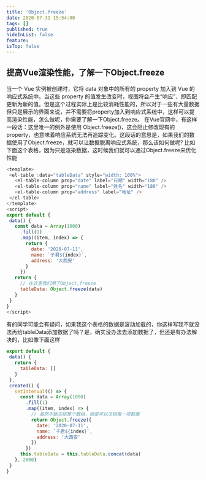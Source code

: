 ```yaml
---
title: 'Object.freeze'
date: 2020-07-31 15:54:00
tags: []
published: true
hideInList: false
feature: 
isTop: false
---
```

## 提高Vue渲染性能，了解一下Object.freeze
当一个 Vue 实例被创建时，它将 data 对象中的所有的 property 加入到 Vue 的响应式系统中。当这些 property 的值发生改变时，视图将会产生“响应”，即匹配更新为新的值。但是这个过程实际上是比较消耗性能的，所以对于一些有大量数据但只是展示的界面来说，并不需要将property加入到响应式系统中，这样可以提高渲染性能，怎么做呢，你需要了解一下Object.freeze。
在Vue官网中，有这样一段话：这里唯一的例外是使用 Object.freeze()，这会阻止修改现有的 property，也意味着响应系统无法再追踪变化。这段话的意思是，如果我们的数据使用了Object.freeze，就可以让数据脱离响应式系统，那么该如何做呢?
比如下面这个表格，因为只是渲染数据，这时候我们就可以通过Object.freeze来优化性能
 
 ```js
 <template>
  <el-table :data="tableData" style="width: 100%">
    <el-table-column prop="date" label="日期" width="180" />
    <el-table-column prop="name" label="姓名" width="180" />
    <el-table-column prop="address" label="地址" />
  </el-table>
</template>
<script>
export default {
  data() {
    const data = Array(1000)
      .fill(1)
      .map((item, index) => {
        return {
          date: '2020-07-11',
          name: `子君${index}`,
          address: '大西安'
        }
      })
    return {
      // 在这里我们用了Object.freeze
      tableData: Object.freeze(data)
    }
  }
}
</script>
 ```
 有的同学可能会有疑问，如果我这个表格的数据是滚动加载的，你这样写我不就没法再给tableData添加数据了吗？是，确实没办法去添加数据了，但还是有办法解决的，比如像下面这样
 ```js
 export default {
  data() {
    return {
      tableData: []
    }
  },
  created() {
    setInterval(() => {
      const data = Array(1000)
        .fill(1)
        .map((item, index) => {
          // 虽然不能冻结整个数组，但是可以冻结每一项数据
          return Object.freeze({
            date: '2020-07-11',
            name: `子君${index}`,
            address: '大西安'
          })
        })
      this.tableData = this.tableData.concat(data)
    }, 2000)
  }
}
```